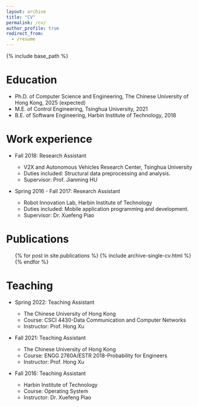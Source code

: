 ```yaml
---
layout: archive
title: "CV"
permalink: /cv/
author_profile: true
redirect_from:
  - /resume
---
```


{% include base_path %}

Education
======
* Ph.D. of Computer Science and Engineering, The Chinese University of Hong Kong, 2025 (expected)
* M.E. of Control Engineering, Tsinghua University, 2021
* B.E. of Software Engineering, Harbin Institute of Technology, 2018

Work experience
======
* Fall 2018: Research Assistant
  * V2X and Autonomous Vehicles Research Center, Tsinghua University
  * Duties included: Structural data preprocessing and analysis.
  * Supervisor: Prof. Jianming HU

* Spring 2016 - Fall 2017: Research Assistant
  * Robot Innovation Lab, Harbin Institute of Technology
  * Duties included: Mobile application programming and development.
  * Supervisor: Dr. Xuefeng Piao


Publications
======
  <ul>{% for post in site.publications %}
    {% include archive-single-cv.html %}
  {% endfor %}</ul>
  
<!-- Skills
======
* Skill 1
* Skill 2
  * Sub-skill 2.1
  * Sub-skill 2.2
  * Sub-skill 2.3
* Skill 3 -->


  
<!-- Talks
======
  <ul>{% for post in site.talks %}
    {% include archive-single-talk-cv.html %}
  {% endfor %}</ul> -->
  
Teaching
======
  * Spring 2022: Teaching Assistant
    * The Chinese University of Hong Kong
    * Course: CSCI 4430-Data Communication and Computer Networks
    * Instructor: Prof. Hong Xu
    
  * Fall 2021: Teaching Assistant
    * The Chinese University of Hong Kong
    * Course: ENGG 2760A/ESTR 2018-Probability for Engineers
    * Instructor: Prof. Hong Xu

  * Fall 2016: Teaching Assistant
    * Harbin Institute of Technology
    * Course: Operating System
    * Instructor: Dr. Xuefeng Piao
  
<!-- Service
======
* Currently signed in to 43 different slack teams -->
